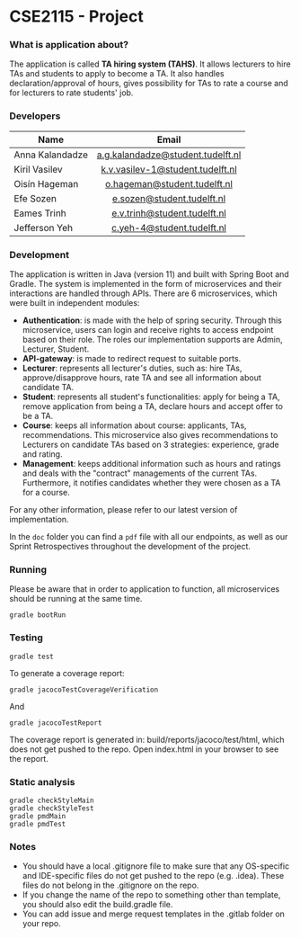 # CSE2115 - Project

### What is application about?
The application is called **TA hiring system (TAHS)**. It allows lecturers to hire TAs and students to apply to become a TA. It also handles declaration/approval of hours, gives possibility for TAs to rate a course and for lecturers to rate students' job.

### Developers
| Name             |     Email                             |
|----------        |:-------------:                        |
| Anna Kalandadze  | a.g.kalandadze@student.tudelft.nl     | 
| Kiril Vasilev    | k.v.vasilev-1@student.tudelft.nl      |
| Oisín Hageman    | o.hageman@student.tudelft.nl          |
| Efe Sozen        | e.sozen@student.tudelft.nl            |
| Eames Trinh      | e.v.trinh@student.tudelft.nl          |
| Jefferson Yeh    | c.yeh-4@student.tudelft.nl            |

### Development
The application is written in Java (version 11) and built with Spring Boot and Gradle. The system is implemented in the form of microservices and their interactions are handled through APIs. There are 6 microservices, which were built in independent modules:
- **Authentication**: is made with the help of spring security. Through this microservice, users can login and receive rights to access endpoint based on their role. The roles our implementation supports are Admin, Lecturer, Student.
- **API-gateway**: is made to redirect request to suitable ports.
- **Lecturer**: represents all lecturer's duties, such as: hire TAs, approve/disapprove hours, rate TA and see all information about candidate TA.
- **Student**: represents all student's functionalities: apply for being a TA, remove application from being a TA, declare hours and accept offer to be a TA.
- **Course**: keeps all information about course: applicants, TAs, recommendations. This microservice also gives recommendations to Lecturers on candidate TAs based on 3 strategies: experience, grade and rating.
- **Management**: keeps additional information such as hours and ratings and deals with the "contract" managements of the current TAs. Furthermore, it notifies candidates whether they were chosen as a TA for a course.

For any other information, please refer to our latest version of implementation.

In the `doc` folder you can find a `pdf` file with all our endpoints, as well as our Sprint Retrospectives throughout the development of the project.

### Running
Please be aware that in order to application to function, all microservices should be running at the same time.

`gradle bootRun`

### Testing
```
gradle test
```

To generate a coverage report:
```
gradle jacocoTestCoverageVerification
```


And
```
gradle jacocoTestReport
```
The coverage report is generated in: build/reports/jacoco/test/html, which does not get pushed to the repo. Open index.html in your browser to see the report.

### Static analysis
```
gradle checkStyleMain
gradle checkStyleTest
gradle pmdMain
gradle pmdTest
```

### Notes
- You should have a local .gitignore file to make sure that any OS-specific and IDE-specific files do not get pushed to the repo (e.g. .idea). These files do not belong in the .gitignore on the repo.
- If you change the name of the repo to something other than template, you should also edit the build.gradle file.
- You can add issue and merge request templates in the .gitlab folder on your repo. 